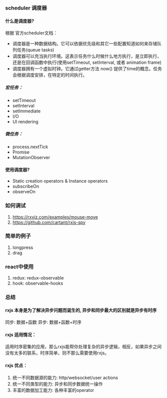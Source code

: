 


### scheduler 调度器

#### 什么是调度器?

根据 官方scheduler文档：

- 调度器是一种数据结构。它可以依据优先级和其它一些配置知道如何来存储队列任务(queue tasks)
- 调度器可以充当执行环境。这表示任务什么时候什么地方执行，是立即执行，还是在回调函数中执行(使用setTimeout, setInterval, 或者 animation frame)
- 调度器拥有一个虚拟时钟。它通过getter方法 now() 提供了time的概念。任务会根据调度安排，在特定的时间执行。

##### 宏任务：

+ setTimeout
+ setInterval
+ setImmediate
+ I/O
+ UI rendering

##### 微任务：

+ process.nextTick
+ Promise
+ MutationObserver

#### 使用调度器?

- Static creation operators & Instance operators
- subscribeOn
- observeOn

### 如何调试

1. https://rxviz.com/examples/mouse-move
2. https://github.com/cartant/rxjs-spy

### 简单的例子

1. longpress
2. drag

### react中使用

1. redux: redux-observable
2. hook: observable-hooks

### 总结

#### rxjs 本身是为了解决异步问题而诞生的, 异步和同步最大的区别就是异步有时序

同步: 数据+函数
异步: 数据+函数+时序

#### rxjs 适用情况：

适用时序密集的应用，那么rxjs能帮你处理复杂的异步逻辑，相反，如果异步之间没有太多的联系，时序简单，则不那么需要使用rxjs。

#### rxjs 优点：

1. 统一不同数据源的能力: http/websocket/user actions
2. 统一不同类型的能力: 异步和同步数据统一操作
3. 丰富的数据加工能力: 各种丰富的operator